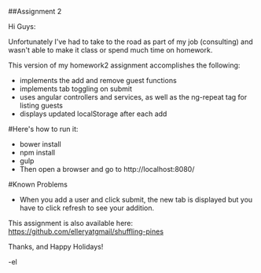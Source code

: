 ##Assignment 2

Hi Guys:

Unfortunately I've had to take to the road as part of my job (consulting) and
wasn't able to make it class or spend much time on homework.

This version of my homework2 assignment accomplishes the following:

* implements the add and remove guest functions
* implements tab toggling on submit
* uses angular controllers and services, as well as the ng-repeat tag for listing guests
* displays updated localStorage after each add


#Here's how to run it:

* bower install
* npm install
* gulp
* Then open a browser and go to http://localhost:8080/


#Known Problems
* When you add a user and click submit, the new tab is displayed but you have to click refresh to see your addition.



This assignment is also available here:
https://github.com/elleryatgmail/shuffling-pines


Thanks, and Happy Holidays!

 -el

